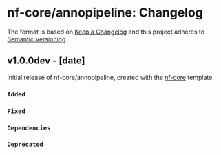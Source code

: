 # nf-core/annopipeline: Changelog

The format is based on [Keep a Changelog](https://keepachangelog.com/en/1.0.0/)
and this project adheres to [Semantic Versioning](https://semver.org/spec/v2.0.0.html).

## v1.0.0dev - [date]

Initial release of nf-core/annopipeline, created with the [nf-core](https://nf-co.re/) template.

### `Added`

### `Fixed`

### `Dependencies`

### `Deprecated`
